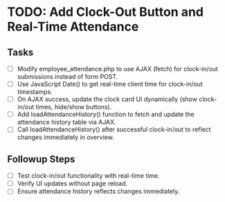# TODO: Add Clock-Out Button and Real-Time Attendance

## Tasks
- [ ] Modify employee_attendance.php to use AJAX (fetch) for clock-in/out submissions instead of form POST.
- [ ] Use JavaScript Date() to get real-time client time for clock-in/out timestamps.
- [ ] On AJAX success, update the clock card UI dynamically (show clock-in/out times, hide/show buttons).
- [ ] Add loadAttendanceHistory() function to fetch and update the attendance history table via AJAX.
- [ ] Call loadAttendanceHistory() after successful clock-in/out to reflect changes immediately in overview.

## Followup Steps
- [ ] Test clock-in/out functionality with real-time time.
- [ ] Verify UI updates without page reload.
- [ ] Ensure attendance history reflects changes immediately.
